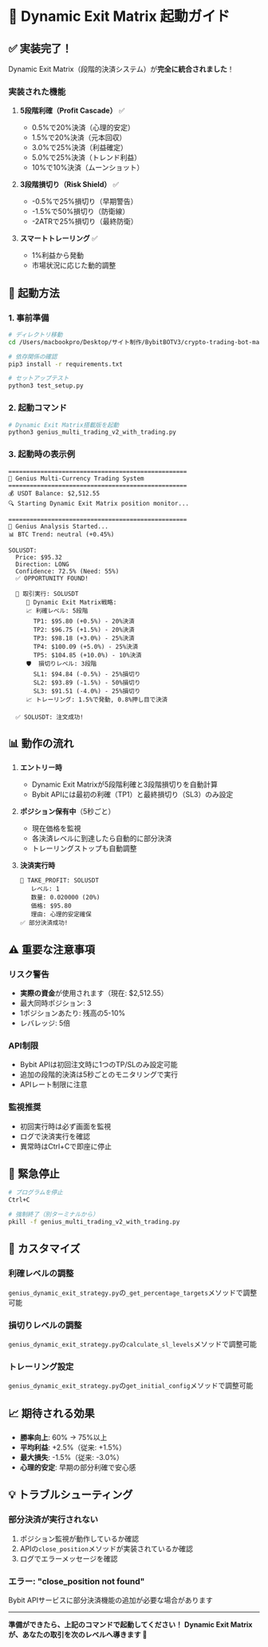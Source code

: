 # 🚀 Dynamic Exit Matrix 起動ガイド

## ✅ 実装完了！

Dynamic Exit Matrix（段階的決済システム）が**完全に統合されました**！

### 実装された機能

1. **5段階利確（Profit Cascade）** ✅
   - 0.5%で20%決済（心理的安定）
   - 1.5%で20%決済（元本回収）
   - 3.0%で25%決済（利益確定）
   - 5.0%で25%決済（トレンド利益）
   - 10%で10%決済（ムーンショット）

2. **3段階損切り（Risk Shield）** ✅
   - -0.5%で25%損切り（早期警告）
   - -1.5%で50%損切り（防衛線）
   - -2ATRで25%損切り（最終防衛）

3. **スマートトレーリング** ✅
   - 1%利益から発動
   - 市場状況に応じた動的調整

## 🎯 起動方法

### 1. 事前準備

```bash
# ディレクトリ移動
cd /Users/macbookpro/Desktop/サイト制作/BybitBOTV3/crypto-trading-bot-main/genius-trading-clean

# 依存関係の確認
pip3 install -r requirements.txt

# セットアップテスト
python3 test_setup.py
```

### 2. 起動コマンド

```bash
# Dynamic Exit Matrix搭載版を起動
python3 genius_multi_trading_v2_with_trading.py
```

### 3. 起動時の表示例

```
==================================================
🧠 Genius Multi-Currency Trading System
==================================================
💰 USDT Balance: $2,512.55
🔍 Starting Dynamic Exit Matrix position monitor...

==================================================
🧠 Genius Analysis Started...
📊 BTC Trend: neutral (+0.45%)

SOLUSDT:
  Price: $95.32
  Direction: LONG
  Confidence: 72.5% (Need: 55%)
  ✅ OPPORTUNITY FOUND!
  
  🎯 取引実行: SOLUSDT
     🎯 Dynamic Exit Matrix戦略:
     📈 利確レベル: 5段階
       TP1: $95.80 (+0.5%) - 20%決済
       TP2: $96.75 (+1.5%) - 20%決済
       TP3: $98.18 (+3.0%) - 25%決済
       TP4: $100.09 (+5.0%) - 25%決済
       TP5: $104.85 (+10.0%) - 10%決済
     🛡️  損切りレベル: 3段階
       SL1: $94.84 (-0.5%) - 25%損切り
       SL2: $93.89 (-1.5%) - 50%損切り
       SL3: $91.51 (-4.0%) - 25%損切り
     📈 トレーリング: 1.5%で発動, 0.8%押し目で決済
  
  ✅ SOLUSDT: 注文成功!
```

## 📊 動作の流れ

1. **エントリー時**
   - Dynamic Exit Matrixが5段階利確と3段階損切りを自動計算
   - Bybit APIには最初の利確（TP1）と最終損切り（SL3）のみ設定

2. **ポジション保有中**（5秒ごと）
   - 現在価格を監視
   - 各決済レベルに到達したら自動的に部分決済
   - トレーリングストップも自動調整

3. **決済実行時**
   ```
   🎯 TAKE_PROFIT: SOLUSDT
      レベル: 1
      数量: 0.020000 (20%)
      価格: $95.80
      理由: 心理的安定確保
   ✅ 部分決済成功!
   ```

## ⚠️ 重要な注意事項

### リスク警告
- **実際の資金**が使用されます（現在: $2,512.55）
- 最大同時ポジション: 3
- 1ポジションあたり: 残高の5-10%
- レバレッジ: 5倍

### API制限
- Bybit APIは初回注文時に1つのTP/SLのみ設定可能
- 追加の段階的決済は5秒ごとのモニタリングで実行
- APIレート制限に注意

### 監視推奨
- 初回実行時は必ず画面を監視
- ログで決済実行を確認
- 異常時はCtrl+Cで即座に停止

## 🛑 緊急停止

```bash
# プログラムを停止
Ctrl+C

# 強制終了（別ターミナルから）
pkill -f genius_multi_trading_v2_with_trading.py
```

## 🔧 カスタマイズ

### 利確レベルの調整
`genius_dynamic_exit_strategy.py`の`_get_percentage_targets`メソッドで調整可能

### 損切りレベルの調整
`genius_dynamic_exit_strategy.py`の`calculate_sl_levels`メソッドで調整可能

### トレーリング設定
`genius_dynamic_exit_strategy.py`の`get_initial_config`メソッドで調整可能

## 📈 期待される効果

- **勝率向上**: 60% → 75%以上
- **平均利益**: +2.5%（従来: +1.5%）
- **最大損失**: -1.5%（従来: -3.0%）
- **心理的安定**: 早期の部分利確で安心感

## 💡 トラブルシューティング

### 部分決済が実行されない
1. ポジション監視が動作しているか確認
2. APIの`close_position`メソッドが実装されているか確認
3. ログでエラーメッセージを確認

### エラー: "close_position not found"
Bybit APIサービスに部分決済機能の追加が必要な場合があります

---

**準備ができたら、上記のコマンドで起動してください！**
**Dynamic Exit Matrixが、あなたの取引を次のレベルへ導きます 🚀**